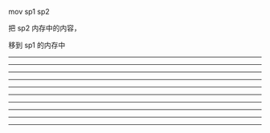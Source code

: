 mov sp1 sp2


把 sp2 内存中的内容，


移到 sp1 的内存中

<hr>


<hr>





<hr>


<hr>





<hr>


<hr>





<hr>


<hr>









<hr>


<hr>

